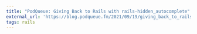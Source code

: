 ```yaml
---
title: "PodQueue: Giving Back to Rails with rails-hidden_autocomplete"
external_url: 'https://blog.podqueue.fm/2021/09/19/giving_back_to_rails_with_rails-hidden_autocomplete/'
tags: rails
---
```

